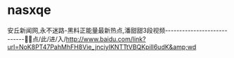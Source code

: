 # nasxqe
安丘新闻网,永不迷路-黑料正能量最新热点,潘甜甜3段视频----------------------------🐂🐂点/此/进/入/http://www.baidu.com/link?url=NoK8PT47PahMhFH8Vie_jnciyIKNTTtVBQKpill6udK&amp;wd
